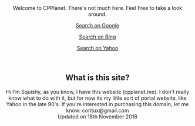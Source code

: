 <center>
Welcome to CPPlanet. There's not much here. Feel Free to take a look around.
  <p><a href="https://google.com">Search on Google</a></p>
  <p><a href="https://bing.com">Search on Bing</a></p>
  <p><a href="https://yahoo.com">Search on Yahoo</a></p>
  <br><h2>What is this site?</h1>
  <p>Hi I'm Squishy, as you know, I have this website (cpplanet.me). I don't really know what to do with it, but for now its my liitle sort of portal website, like Yahoo in the late 90's. If you're interested in purchasing this domain, let me know: coritux@gmail.com
  <br>Updated on 18th November 2018</br>
